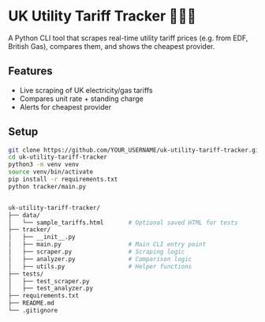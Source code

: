# UK Utility Tariff Tracker 🔌🇬🇧

A Python CLI tool that scrapes real-time utility tariff prices (e.g. from EDF, British Gas), compares them, and shows the cheapest provider.

## Features
- Live scraping of UK electricity/gas tariffs
- Compares unit rate + standing charge
- Alerts for cheapest provider

## Setup

```bash
git clone https://github.com/YOUR_USERNAME/uk-utility-tariff-tracker.git
cd uk-utility-tariff-tracker
python3 -m venv venv
source venv/bin/activate
pip install -r requirements.txt
python tracker/main.py


uk-utility-tariff-tracker/
├── data/
│   └── sample_tariffs.html       # Optional saved HTML for tests
├── tracker/
│   ├── __init__.py
│   ├── main.py                   # Main CLI entry point
│   ├── scraper.py                # Scraping logic
│   ├── analyzer.py               # Comparison logic
│   ├── utils.py                  # Helper functions
├── tests/
│   ├── test_scraper.py
│   ├── test_analyzer.py
├── requirements.txt
├── README.md
└── .gitignore
